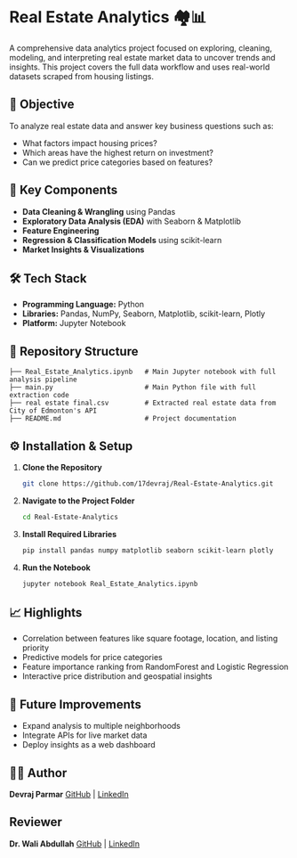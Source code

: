 # Real Estate Analytics 🏘️📊

A comprehensive data analytics project focused on exploring, cleaning, modeling, and interpreting real estate market data to uncover trends and insights. This project covers the full data workflow and uses real-world datasets scraped from housing listings.

## 🎯 Objective

To analyze real estate data and answer key business questions such as:

* What factors impact housing prices?
* Which areas have the highest return on investment?
* Can we predict price categories based on features?

## 📌 Key Components

* **Data Cleaning & Wrangling** using Pandas
* **Exploratory Data Analysis (EDA)** with Seaborn & Matplotlib
* **Feature Engineering**
* **Regression & Classification Models** using scikit-learn
* **Market Insights & Visualizations**

## 🛠️ Tech Stack

* **Programming Language:** Python
* **Libraries:** Pandas, NumPy, Seaborn, Matplotlib, scikit-learn, Plotly
* **Platform:** Jupyter Notebook

## 📂 Repository Structure

```
├── Real_Estate_Analytics.ipynb   # Main Jupyter notebook with full analysis pipeline
├── main.py                       # Main Python file with full extraction code
├── real estate final.csv         # Extracted real estate data from City of Edmonton's API
├── README.md                     # Project documentation
```

## ⚙️ Installation & Setup

1. **Clone the Repository**

   ```bash
   git clone https://github.com/17devraj/Real-Estate-Analytics.git
   ```

2. **Navigate to the Project Folder**

   ```bash
   cd Real-Estate-Analytics
   ```

3. **Install Required Libraries**

   ```bash
   pip install pandas numpy matplotlib seaborn scikit-learn plotly
   ```

4. **Run the Notebook**

   ```bash
   jupyter notebook Real_Estate_Analytics.ipynb
   ```

## 📈 Highlights

* Correlation between features like square footage, location, and listing priority
* Predictive models for price categories
* Feature importance ranking from RandomForest and Logistic Regression
* Interactive price distribution and geospatial insights

## 🔮 Future Improvements

* Expand analysis to multiple neighborhoods
* Integrate APIs for live market data
* Deploy insights as a web dashboard

## 👨‍💻 Author

**Devraj Parmar**
[GitHub](https://github.com/17devraj) | [LinkedIn](https://linkedin.com/in/devraj-parmar)

## Reviewer

**Dr. Wali Abdullah**
[GitHub](https://github.com/17devraj) | [LinkedIn](https://linkedin.com/in/yourprofile)
